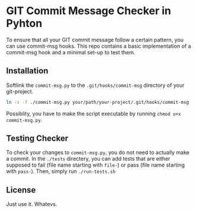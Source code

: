 # GIT Commit Message Checker in Pyhton

To ensure that all your GIT commit message follow a certain pattern, you can use commit-msg hooks.
This repo contains a basic implementation of a commit-msg hook and a minimal set-up to test them.

## Installation

Softlink the `commit-msg.py` to the `.git/hooks/commit-msg` directory of your git-project.

```bash
ln -s -f ./commit-msg.py your/path/your-project/.git/hooks/commit-msg
```

Possiblity, you have to make the script executable by running `chmod u+x commit-msg.py`.

## Testing Checker

To check your changes to `commit-msg.py`, you do not need to actually make a commit.
In the `./tests` directery, you can add tests that are either supposed to fail (file name starting with `file-`) or pass (file name starting with `pass-`).
Then, simply run `./run-tests.sh`

## License

Just use it. Whatevs.